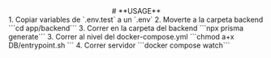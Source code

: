 <div align="center">
# **USAGE**
</div>

<div>
    1. Copiar variables de `.env.test` a un `.env`
    2. Moverte a la carpeta backend 
        ```cd app/backend``` 
    3. Correr en la carpeta del backend 
        ```npx prisma generate```
    3. Correr al nivel del docker-compose.yml
        ```chmod a+x DB/entrypoint.sh ``` 
    4. Correr servidor
        ```docker compose watch```
</div>